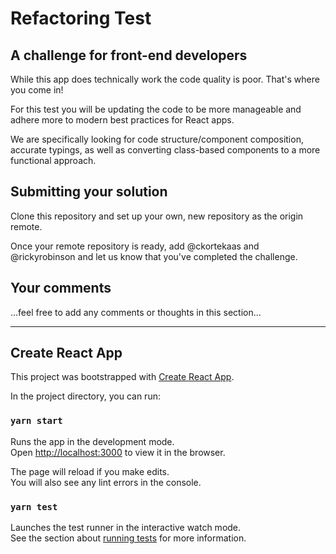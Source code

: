 # Refactoring Test

## A challenge for front-end developers

While this app does technically work the code quality is poor. That's where you come in!

For this test you will be updating the code to be more manageable and adhere more to modern best practices for React apps.

We are specifically looking for code structure/component composition, accurate typings, as well as converting class-based components to a more functional approach.

## Submitting your solution

Clone this repository and set up your own, new repository as the origin remote. 

Once your remote repository is ready, add @ckortekaas and @rickyrobinson and let us know that you've completed the challenge.

## Your comments

...feel free to add any comments or thoughts in this section...

----

## Create React App

This project was bootstrapped with [Create React App](https://github.com/facebook/create-react-app).

In the project directory, you can run:

### `yarn start`

Runs the app in the development mode.\
Open [http://localhost:3000](http://localhost:3000) to view it in the browser.

The page will reload if you make edits.\
You will also see any lint errors in the console.

### `yarn test`

Launches the test runner in the interactive watch mode.\
See the section about [running tests](https://facebook.github.io/create-react-app/docs/running-tests) for more information.